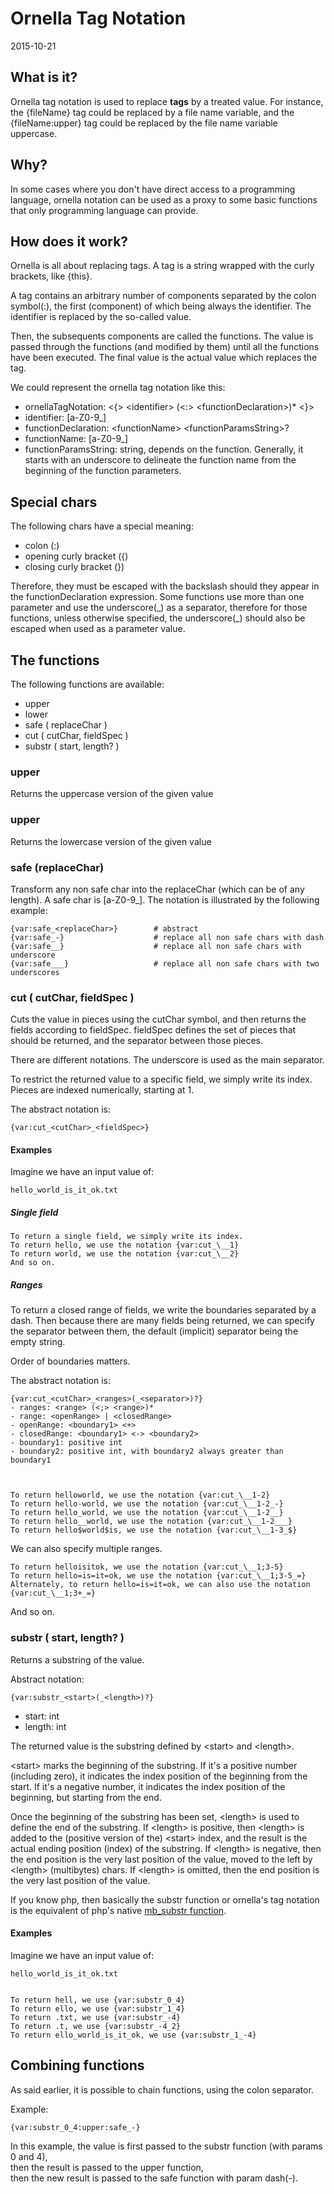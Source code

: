 Ornella Tag Notation
=========================
2015-10-21





What is it?
---------------

Ornella tag notation is used to replace **tags** by a treated value.
For instance, the {fileName} tag could be replaced by a file name variable,
and the {fileName:upper} tag could be replaced by the file name variable uppercase.


Why?
-------

In some cases where you don't have direct access to a programming language, ornella notation can be used
as a proxy to some basic functions that only programming language can provide.



How does it work?
---------------------

Ornella is all about replacing tags.
A tag is a string wrapped with the curly brackets, like {this}.

A tag contains an arbitrary number of components separated by the colon symbol(:), 
the first (component) of which being always the identifier.
The identifier is replaced by the so-called value.

Then, the subsequents components are called the functions.
The value is passed through the functions (and modified by them) until all the functions have been executed.
The final value is the actual value which replaces the tag.


We could represent the ornella tag notation like this:

- ornellaTagNotation: \<{> \<identifier> (\<:> \<functionDeclaration>)*  \<}>
- identifier:  [a-Z0-9_]
- functionDeclaration: \<functionName> \<functionParamsString>?
- functionName:  [a-Z0-9_]
- functionParamsString: string, depends on the function. Generally, it starts with an underscore to delineate 
                            the function name from the beginning of the function parameters.




Special chars 
---------------------

The following chars have a special meaning:

- colon (:) 
- opening curly bracket ({)
- closing curly bracket (})

Therefore, they must be escaped with the backslash should they appear in the functionDeclaration expression.
Some functions use more than one parameter and use the underscore(\_) as a separator, therefore for those functions, 
unless otherwise specified, the underscore(\_) should also be escaped when used as a parameter value. 
 




The functions
---------------------

The following functions are available:

- upper
- lower
- safe ( replaceChar )
- cut ( cutChar, fieldSpec )
- substr ( start, length? )




### upper

Returns the uppercase version of the given value

### upper

Returns the lowercase version of the given value

### safe (replaceChar)

Transform any non safe char into the replaceChar (which can be of any length).
A safe char is [a-Z0-9_].
The notation is illustrated by the following example:

    {var:safe_<replaceChar>}        # abstract
    {var:safe_-}                    # replace all non safe chars with dash
    {var:safe__}                    # replace all non safe chars with underscore
    {var:safe___}                   # replace all non safe chars with two underscores



### cut ( cutChar, fieldSpec )

Cuts the value in pieces using the cutChar symbol, and then returns the fields according to fieldSpec.
fieldSpec defines the set of pieces that should be returned, and the separator between those pieces.

There are different notations.
The underscore is used as the main separator.

To restrict the returned value to a specific field, we simply write its index.
Pieces are indexed numerically, starting at 1.
    
The abstract notation is:
    
    {var:cut_<cutChar>_<fieldSpec>}
    
    
#### Examples     

Imagine we have an input value of: 

    hello_world_is_it_ok.txt


##### Single field


    To return a single field, we simply write its index.
    To return hello, we use the notation {var:cut_\__1}
    To return world, we use the notation {var:cut_\__2}
    And so on.
    

##### Ranges

To return a closed range of fields, we write the boundaries separated by a dash.
Then because there are many fields being returned, we can specify the separator between them,
the default (implicit) separator being the empty string.

Order of boundaries matters.

The abstract notation is:
    
    {var:cut_<cutChar>_<ranges>(_<separator>)?}
    - ranges: <range> (<;> <range>)*
    - range: <openRange> | <closedRange>
    - openRange: <boundary1> <+> 
    - closedRange: <boundary1> <-> <boundary2>
    - boundary1: positive int
    - boundary2: positive int, with boundary2 always greater than boundary1
    
    
    
    To return helloworld, we use the notation {var:cut_\__1-2}
    To return hello-world, we use the notation {var:cut_\__1-2_-}
    To return hello_world, we use the notation {var:cut_\__1-2__}
    To return hello__world, we use the notation {var:cut_\__1-2___}
    To return hello$world$is, we use the notation {var:cut_\__1-3_$}

We can also specify multiple ranges.

    To return helloisitok, we use the notation {var:cut_\__1;3-5}
    To return hello=is=it=ok, we use the notation {var:cut_\__1;3-5_=}
    Alternately, to return hello=is=it=ok, we can also use the notation {var:cut_\__1;3+_=}

And so on.
    
    
    
### substr ( start, length? )

Returns a substring of the value.

Abstract notation: 
    
    {var:substr_<start>(_<length>)?}
    
- start: int    
- length: int
    
    
The returned value is the substring defined by \<start> and \<length>.
    
\<start> marks the beginning of the substring.
If it's a positive number (including zero), it indicates the index position of the beginning from the start.
If it's a negative number, it indicates the index position of the beginning, but starting from the end.


Once the beginning of the substring has been set, \<length> is used to define the end of the substring.
If \<length> is positive, then \<length> is added to the (positive version of the) \<start> index, and the result 
is the actual ending position (index) of the substring.
If \<length> is negative, then the end position is the very last position of the value, moved to the left by 
\<length> (multibytes) chars.
If \<length> is omitted, then the end position is the very last position of the value.


If you know php, then basically the substr function or ornella's tag notation is the equivalent of php's native [mb_substr function](http://php.net/manual/en/function.mb-substr.php).


 
    
    
#### Examples     
        
Imagine we have an input value of: 

    hello_world_is_it_ok.txt
    
  
    To return hell, we use {var:substr_0_4}    
    To return ello, we use {var:substr_1_4}    
    To return .txt, we use {var:substr_-4}    
    To return .t, we use {var:substr_-4_2}    
    To return ello_world_is_it_ok, we use {var:substr_1_-4}    
    
    
    

Combining functions
---------------------
    
As said earlier, it is possible to chain functions, using the colon separator.
    
Example:
    
    
    {var:substr_0_4:upper:safe_-}  
    
In this example, the value is first passed to the substr function (with params 0 and 4), <br>
then the result is passed to the upper function,<br>
then the new result is passed to the safe function with param dash(-).
    
    
    
    
















